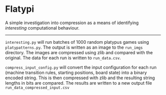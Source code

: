 # Flatypi
A simple investigation into compression as a means of identifying _interesting_ computational behaviour.

---

`interesting.py` will run batches of 1000 random platypus games using `platypatterns.py`.
The output is written as an image to the `run_imgs` directory. The images are compressed using zlib and compared with the original. The data for each run is written to `run_data.csv`.

`compress_input_config.py` will convert the input configuration for each run (machine transition rules, starting positions, board state) into a binary encoded string. This is then compressed with zlib and the resulting string lengths in bits are compared. The results are written to a new output file `run_data_compressed_input.csv`